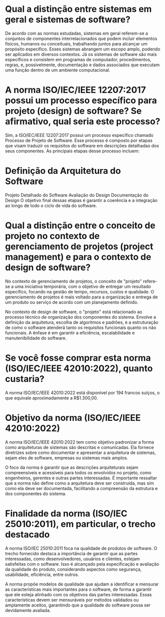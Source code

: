 # Qual a distinção entre sistemas em geral e sistemas de software?

De acordo com as normas estudadas, sistemas em geral referem-se a conjuntos de componentes interrelacionados que podem incluir elementos físicos, humanos ou conceituais, trabalhando juntos para alcançar um propósito específico. Esses sistemas abrangem um escopo amplo, podendo ser aplicados em diversos contextos.
Já os sistemas de software são mais específicos e consistem em programas de computador, procedimentos, regras, e, possivelmente, documentação e dados associados que executam uma função dentro de um ambiente computacional.

# A norma ISO/IEC/IEEE 12207:2017 possui um processo específico para projeto (design) de software? Se afirmativo, qual seria este processo?

Sim, a ISO/IEC/IEEE 12207:2017 possui um processo específico chamado Processo de Projeto de Software. Esse processo é composto por etapas que visam traduzir os requisitos do software em descrições detalhadas dos seus componentes. As principais etapas desse processo incluem:

# Definição da Arquitetura do Software

Projeto Detalhado do Software
Avaliação do Design
Documentação do Design
O objetivo final dessas etapas é garantir a coerência e a integração ao longo de todo o ciclo de vida do software.

# Qual a distinção entre o conceito de projeto no contexto de gerenciamento de projetos (project management) e para o contexto de design de software?

No contexto de gerenciamento de projetos, o conceito de "projeto" refere-se a uma iniciativa temporária, com o objetivo de entregar um resultado específico, focando na gestão de tempo, recursos, custos e qualidade. O gerenciamento de projetos é mais voltado para a organização e entrega de um produto ou serviço de acordo com um planejamento definido.

No contexto de design de software, o "projeto" está relacionado ao processo técnico de organização dos componentes do sistema. Envolve a definição da arquitetura, escolha de algoritmos e padrões, e a estruturação de como o software atenderá tanto os requisitos funcionais quanto os não funcionais. A ênfase é em garantir a eficiência, escalabilidade e manutenibilidade do software.

# Se você fosse comprar esta norma (ISO/IEC/IEEE 42010:2022), quanto custaria?

A norma ISO/IEC/IEEE 42010:2022 está disponível por 194 francos suíços, o que equivale aproximadamente a R$1.300,00.

# Objetivo da norma (ISO/IEC/IEEE 42010:2022)

A norma ISO/IEC/IEEE 42010:2022 tem como objetivo padronizar a forma como arquiteturas de sistemas são descritas e comunicadas. Ela fornece diretrizes sobre como documentar e apresentar a arquitetura de sistemas, sejam eles de software, empresas ou sistemas mais amplos.

O foco da norma é garantir que as descrições arquiteturais sejam compreensíveis e acessíveis para todos os envolvidos no projeto, como engenheiros, gerentes e outras partes interessadas. É importante ressaltar que a norma não define como a arquitetura deve ser construída, mas sim como ela deve ser documentada, facilitando a compreensão da estrutura e dos componentes do sistema.

# Finalidade da norma (ISO/IEC 25010:2011), em particular, o trecho destacado

A norma ISO/IEC 25010:2011 foca na qualidade de produtos de software. O trecho fornecido destaca a importância de garantir que as partes interessadas, como desenvolvedores, usuários e clientes, estejam satisfeitas com o software. Isso é alcançado pela especificação e avaliação da qualidade do produto, considerando aspectos como segurança, usabilidade, eficiência, entre outros.

A norma propõe modelos de qualidade que ajudam a identificar e mensurar as características mais importantes para o software, de forma a garantir que ele esteja alinhado com os objetivos das partes interessadas. Essas características devem ser mensuráveis por métodos validados ou amplamente aceitos, garantindo que a qualidade do software possa ser devidamente avaliada.
